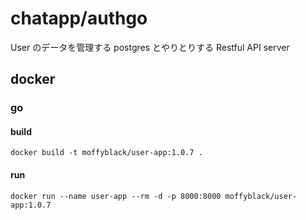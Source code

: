 # chatapp/authgo

User のデータを管理する postgres とやりとりする Restful API server

## docker

### go

#### build

```
docker build -t moffyblack/user-app:1.0.7 .
```

#### run

```
docker run --name user-app --rm -d -p 8000:8000 moffyblack/user-app:1.0.7
```
